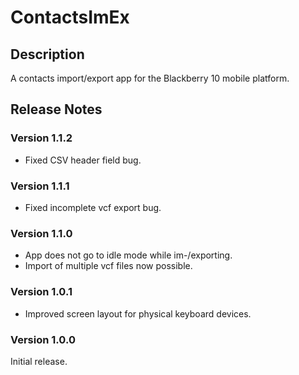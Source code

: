 ContactsImEx
============

## Description

A contacts import/export app for the Blackberry 10 mobile platform.

## Release Notes

### Version 1.1.2

- Fixed CSV header field bug. 

### Version 1.1.1

- Fixed incomplete vcf export bug.

### Version 1.1.0

- App does not go to idle mode while im-/exporting.
- Import of multiple vcf files now possible.

### Version 1.0.1

- Improved screen layout for physical keyboard devices.

### Version 1.0.0

Initial release.
